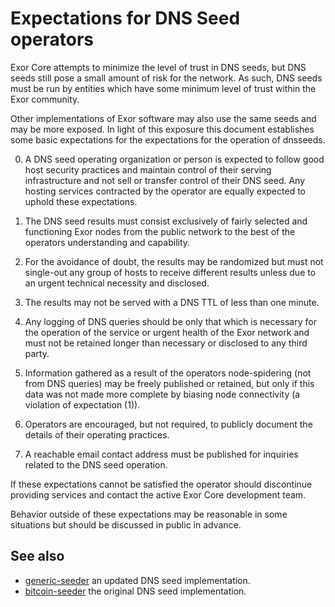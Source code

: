 Expectations for DNS Seed operators
====================================

Exor Core attempts to minimize the level of trust in DNS seeds,
but DNS seeds still pose a small amount of risk for the network.
As such, DNS seeds must be run by entities which have some minimum
level of trust within the Exor community.

Other implementations of Exor software may also use the same
seeds and may be more exposed. In light of this exposure this
document establishes some basic expectations for the expectations
for the operation of dnsseeds.

0. A DNS seed operating organization or person is expected
to follow good host security practices and maintain control of
their serving infrastructure and not sell or transfer control of their
DNS seed. Any hosting services contracted by the operator are
equally expected to uphold these expectations.

1. The DNS seed results must consist exclusively of fairly selected and
functioning Exor nodes from the public network to the best of the
operators understanding and capability.

2. For the avoidance of doubt, the results may be randomized but must not
single-out any group of hosts to receive different results unless due to an
urgent technical necessity and disclosed.

3. The results may not be served with a DNS TTL of less than one minute.

4. Any logging of DNS queries should be only that which is necessary
for the operation of the service or urgent health of the Exor
network and must not be retained longer than necessary or disclosed
to any third party.

5. Information gathered as a result of the operators node-spidering
(not from DNS queries) may be freely published or retained, but only
if this data was not made more complete by biasing node connectivity
(a violation of expectation (1)).

6. Operators are encouraged, but not required, to publicly document the
details of their operating practices.

7. A reachable email contact address must be published for inquiries
related to the DNS seed operation.

If these expectations cannot be satisfied the operator should
discontinue providing services and contact the active Exor
Core development team.

Behavior outside of these expectations may be reasonable in some
situations but should be discussed in public in advance.

See also
----------
- [generic-seeder](https://github.com/team-exor/generic-seeder) an updated DNS seed implementation.
- [bitcoin-seeder](https://github.com/sipa/bitcoin-seeder) the original DNS seed implementation.